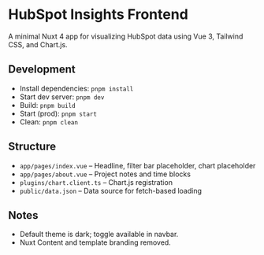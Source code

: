 # HubSpot Insights Frontend

A minimal Nuxt 4 app for visualizing HubSpot data using Vue 3, Tailwind CSS, and Chart.js.

## Development

- Install dependencies: `pnpm install`
- Start dev server: `pnpm dev`
- Build: `pnpm build`
- Start (prod): `pnpm start`
- Clean: `pnpm clean`

## Structure

- `app/pages/index.vue` – Headline, filter bar placeholder, chart placeholder
- `app/pages/about.vue` – Project notes and time blocks
- `plugins/chart.client.ts` – Chart.js registration
- `public/data.json` – Data source for fetch-based loading

## Notes

- Default theme is dark; toggle available in navbar.
- Nuxt Content and template branding removed.
